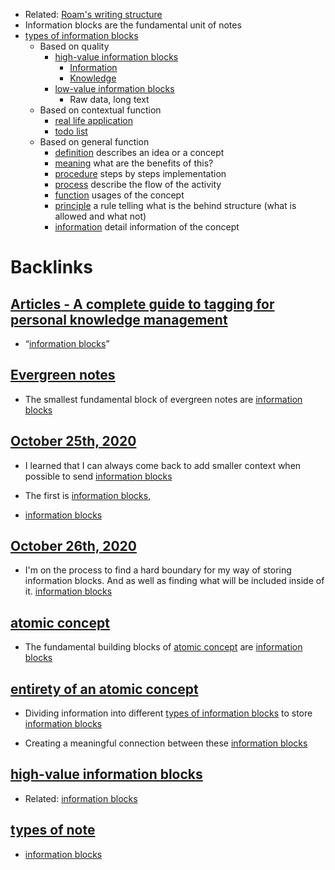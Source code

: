 - Related: [Roam's writing structure](<Roam's writing structure.md>)
- Information blocks are the fundamental unit of notes
- [types of information blocks](<types of information blocks.md>)
    - Based on quality
        - [high-value information blocks](<high-value information blocks.md>)
            - [Information](<Information.md>)
            - [Knowledge](<Knowledge.md>)
        - [low-value information blocks](<low-value information blocks.md>)
            - Raw data, long text
    - Based on contextual function
        - [real life application](<real life application.md>)
        - [todo list](<todo list.md>)
    - Based on general function
        - [definition](<definition.md>) describes an idea or a concept
        - [meaning](<meaning.md>) what are the benefits of this?
        - [procedure](<procedure.md>) steps by steps implementation
        - [process](<process.md>) describe the flow of the activity
        - [function](<function.md>) usages of the concept
        - [principle](<principle.md>) a rule telling what is the behind structure (what is allowed and what not)
        - [information](<information.md>) detail information of the concept

# Backlinks
## [Articles - A complete guide to tagging for personal knowledge management](<Articles - A complete guide to tagging for personal knowledge management.md>)
- “[information blocks](<information blocks.md>)”

## [Evergreen notes](<Evergreen notes.md>)
- The smallest fundamental block of evergreen notes are [information blocks](<information blocks.md>)

## [October 25th, 2020](<October 25th, 2020.md>)
- I learned that I can always come back to add smaller context when possible to send [information blocks](<information blocks.md>)

- The first is [information blocks](<information blocks.md>),

- [information blocks](<information blocks.md>)

## [October 26th, 2020](<October 26th, 2020.md>)
- I'm on the process to find a hard boundary for my way of storing information blocks. And as well as finding what will be included inside of it. [information blocks](<information blocks.md>)

## [atomic concept](<atomic concept.md>)
- The fundamental building blocks of [atomic concept](<atomic concept.md>) are [information blocks](<information blocks.md>)

## [entirety of an atomic concept](<entirety of an atomic concept.md>)
- Dividing information into different [types of information blocks](<types of information blocks.md>) to store [information blocks](<information blocks.md>)

- Creating a meaningful connection between these [information blocks](<information blocks.md>)

## [high-value information blocks](<high-value information blocks.md>)
- Related: [information blocks](<information blocks.md>)

## [types of note](<types of note.md>)
- [information blocks](<information blocks.md>)

